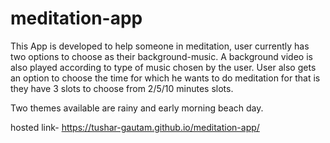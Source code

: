 # meditation-app
This App is developed to help someone in meditation, user currently has two options to choose as their background-music. A background video is also played according to type of music chosen by the user. User also gets an option to choose the time for which he wants to do meditation for that is they have 3 slots to choose from 2/5/10 minutes slots.

Two themes available are rainy and early morning beach day.

hosted link- https://tushar-gautam.github.io/meditation-app/
